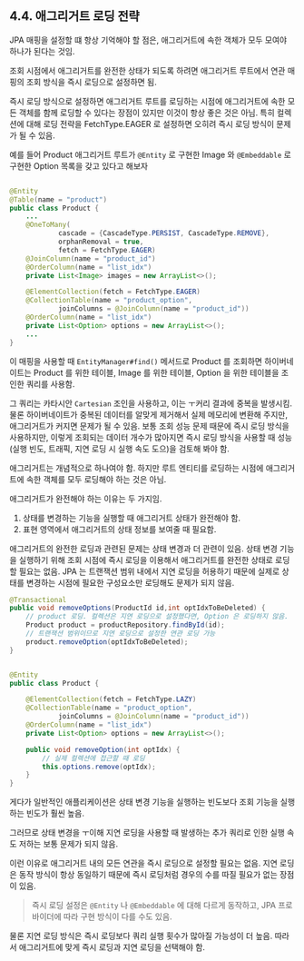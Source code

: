 ## 4.4. 애그리거트 로딩 전략

JPA 매핑을 설정할 떄 항상 기억해야 할 점은, 애그리거트에 속한 객체가 모두 모여야 하나가 된다는 것임.

조회 시점에서 애그리거트를 완전한 상태가 되도록 하려면 애그리거트 루트에서 연관 매핑의 조회 방식을 즉시 로딩으로 설정하면 됨.

즉시 로딩 방식으로 설정하면 애그리거트 루트를 로딩하는 시점에 애그리거트에 속한 모든 객체를 함께 로딩할 수 있다는 장점이 있지만 이것이 항상 좋은 것은 아님. 특히 컬렉션에 대해 로딩 전략을
FetchType.EAGER 로 설정하면 오히려 즉시 로딩 방식이 문제가 될 수 있음.

예를 들어 Product 애그리거트 루트가 `@Entity` 로 구현한 Image 와 `@Embeddable` 로 구현한 Option 목록을 갖고 있다고 해보자

```java

@Entity
@Table(name = "product")
public class Product {
    ...
    @OneToMany(
            cascade = {CascadeType.PERSIST, CascadeType.REMOVE},
            orphanRemoval = true,
            fetch = FetchType.EAGER)
    @JoinColumn(name = "product_id")
    @OrderColumn(name = "list_idx")
    private List<Image> images = new ArrayList<>();

    @ElementCollection(fetch = FetchType.EAGER)
    @CollectionTable(name = "product_option",
            joinColumns = @JoinColumn(name = "product_id"))
    @OrderColumn(name = "list_idx")
    private List<Option> options = new ArrayList<>();
    ...
}
```

이 매핑을 사용할 때 `EntityManager#find()` 메서드로 Product 를 조회하면 하이버네이트는 Product 를 위한 테이블, Image 를 위한 테이블, Option 을 위한 테이블을 조인한
쿼리를 사용함.

그 쿼리는 카타시안 `Cartesian` 조인을 사용하고, 이는 ㅜ커리 결과에 중복을 발생시킴. 물론 하이버네이트가 중복된 데이터를 알맞게 제거해서 실제 메모리에 변환해 주지만, 애그리거트가 커지면 문제가 될 수
있음. 보통 조회 성능 문제 때문에 즉시 로딩 방식을 사용하지만, 이렇게 조회되는 데이터 개수가 많아지면 즉시 로딩 방식을 사용할 때 성능(실행 빈도, 트래픽, 지연 로딩 시 실행 속도 도으)을 검토해 봐야 함.

애그리거트는 개념적으로 하나여야 함. 하지만 루트 엔티티를 로딩하는 시점에 애그리거트에 속한 객체를 모두 로딩해야 하는 것은 아님.

애그리거트가 완전해야 하는 이유는 두 가지임.

1. 상태를 변경하는 기능을 실행할 때 애그리거트 상태가 완전해야 함.
2. 표현 영역에서 애그리거트의 상태 정보를 보여줄 때 필요함.

애그리거트의 완전한 로딩과 관련된 문제는 상태 변경과 더 관련이 있음.
상태 변경 기능을 실행하기 위해 조회 시점에 즉시 로딩을 이용해서 애그리거트를 완전한 상태로 로딩할 필요는 없음.
JPA 는 트랜잭션 범위 내에서 지연 로딩을 허용하기 때문에 실제로 상태를 변경하는 시점에 필요한 구성요소만 로딩해도 문제가 되지 않음.

```java
@Transactional
public void removeOptions(ProductId id,int optIdxToBeDeleted) {
    // product 로딩. 컬렉션은 지연 로딩으로 설정했다면, Option 은 로딩하지 않음.
    Product product = productRepository.findById(id);
    // 트랜잭션 범위이므로 지연 로딩으로 설정한 연관 로딩 가능
    product.removeOption(optIdxToBeDeleted);
}
```

```java

@Entity
public class Product {

    @ElementCollection(fetch = FetchType.LAZY)
    @CollectionTable(name = "product_option",
            joinColumns = @JoinColumn(name = "product_id"))
    @OrderColumn(name = "list_idx")
    private List<Option> options = new ArrayList<>();

    public void removeOption(int optIdx) {
        // 실제 컬렉션에 접근할 때 로딩
        this.options.remove(optIdx);
    }
}
```

게다가 일반적인 애플리케이션은 상태 변경 기능을 실행하는 빈도보다 조회 기능을 실행하는 빈도가 훨씬 높음.

그러므로 상태 변경을 ㅜ이해 지연 로딩을 사용할 때 발생하는 추가 쿼리로 인한 실행 속도 저하는 보통 문제가 되지 않음.

이런 이유로 애그리거트 내의 모든 연관을 즉시 로딩으로 설정할 필요는 없음. 지연 로딩은 동작 방식이 항상 동일하기 때문에 즉시 로딩처럼 경우의 수를 따질 필요가 없는 장점이 있음.

> 즉시 로딩 설정은 `@Entity` 나 `@Embeddable` 에 대해 다르게 동작하고, JPA 프로바이더에 따라 구현 방식이 다를 수도 있음.

물론 지연 로딩 방식은 즉시 로딩보다 쿼리 실행 횟수가 많아질 가능성이 더 높음.
따라서 애그리거트에 맞게 즉시 로딩과 지연 로딩을 선택해야 함.